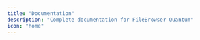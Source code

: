 ```yaml
---
title: "Documentation"
description: "Complete documentation for FileBrowser Quantum"
icon: "home"
---
```


